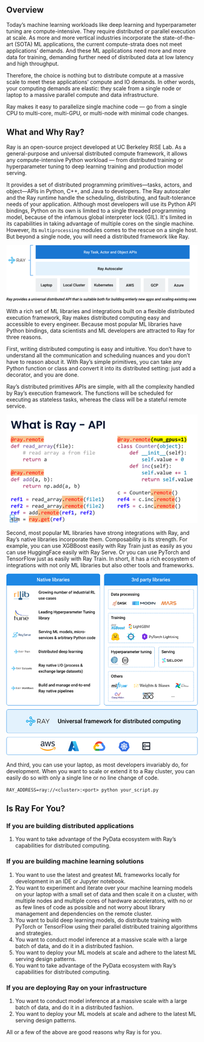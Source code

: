 
## Overview

Today’s machine learning workloads like deep learning and hyperparameter tuning are compute-intensive. They require distributed or parallel 
execution at scale. As more and more vertical industries incorporate the state-of-the-art (SOTA) ML applications, the current compute-strata 
does not meet applications’ demands. And these ML applications need more and more data for training, demanding further need of distributed 
data at low latency and high throughput. 

Therefore, the choice is nothing but to distribute compute at a massive scale to meet these applications’ compute and IO demands. In other words, 
your computing demands are elastic: they scale from a single node or laptop to a massive parallel compute and data infrastructure.

Ray makes it easy to parallelize single machine code — go from a single CPU to multi-core, multi-GPU, or multi-node with minimal code changes.

## What and Why Ray?

Ray is an open-source project developed at UC Berkeley RISE Lab. As a general-purpose and universal distributed compute framework, 
it allows any compute-intensive Python workload — from distributed training or hyperparameter tuning to deep learning training and production model serving.

It provides a set of distributed programming primitives—tasks, actors, and object—APIs in Python, C++, and Java to developers. 
The Ray autoscaler and the Ray runtime handle the scheduling, distributing, and fault-tolerance needs of your application. Although
most developers will use its Python API bindings, Python on its own is limited to a single threaded
programming model, because of the infamous global interpreter lock (GIL). It's limited in its capabilities in taking advantage of multiple
cores on the single machine. However, its `multiprocessing` modules comes to the rescue on a single host. But beyond a single node, you will need
a distributed framework like Ray.

![](images/ray_framework_v2.png)

With a rich set of ML libraries and integrations built on a flexible distributed execution framework, Ray makes distributed computing easy 
and accessible to every engineer. Because most popular ML libraries have Python bindings, data scientists and ML developers are attracted to Ray 
for three reasons.

First, writing distributed computing is easy and intuitive. You don’t have to understand all the communication and scheduling nuances and you 
don’t have to reason about it. With Ray’s simple primitives, you can take any Python function or class and convert it into its distributed 
setting: just add a decorator, and you are done. 

Ray’s distributed primitives APIs are simple, with all the complexity handled by Ray’s execution framework. The functions will be scheduled for
executing as stateless tasks, whereas the class will be a stateful remote service.

![](images/ray_tasks_and_actors.png)

Second, most popular ML libraries have strong integrations with Ray, and Ray’s native libraries incorporate them. 
Composability is its strength. For example, you can use XGBBoost easily with Ray Train just as easily as you can use HuggingFace easily with 
Ray Serve. Or you can use PyTorch and TensorFlow just as easily with Ray Train. In short, it has a rich ecosystem of integrations with not 
only ML libraries but also other tools and frameworks.

![](images/ray_ecosystem_integration_v2.png)


And third, you can use your laptop, as most developers invariably do, for development. When you want to scale or extend it to a Ray cluster, 
you can easily do so with only a single line or no line change of code. 

`RAY_ADDRESS=ray://<cluster>:<port> python your_script.py`


## Is Ray For You?

### If you are building distributed applications
1. You want to take advantage of the PyData ecosystem with Ray’s capabilities for distributed computing.


### If you are building machine learning solutions
 1. You want to use the latest and greatest ML frameworks locally for development in an IDE or Jupyter notebook.
 2. You want to experiment and iterate over your machine learning models on your laptop with a small set of data and then scale it on a cluster, with multiple nodes and multiple cores of hardware accelerators, with no or as few lines of code as possible and not worry about library management and dependencies on the remote cluster.
 3. You want to build deep learning models, do distribute training with PyTorch or TensorFlow using their parallel distributed training algorithms and strategies.
 4. You want to conduct model inference at a massive scale with a large batch of data, and do it in a distributed fashion.
 5. You want to deploy your ML models at scale and adhere to the latest ML serving design patterns.
 6. You want to take advantage of the PyData ecosystem with Ray’s capabilities for distributed computing.

### If you are deploying Ray on your infrastructure
 1. You want to conduct model inference at a massive scale with a large batch of data, and do it in a distributed fashion.
 2. You want to deploy your ML models at scale and adhere to the latest ML serving design patterns.




All or a few of the above are good reasons why Ray is for you.









